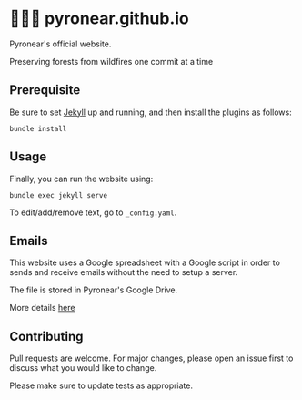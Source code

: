 # 🌲🔥👀 pyronear.github.io

Pyronear's official website.

Preserving forests from wildfires one commit at a time

## Prerequisite

Be sure to set [Jekyll](https://jekyllrb.com/) up and running, and then install the plugins as follows:
```shell
bundle install
```

## Usage

Finally, you can run the website using:
```shell
bundle exec jekyll serve
```

To edit/add/remove text, go to `_config.yaml`.

## Emails

This website uses a Google spreadsheet with a Google script in order to sends and receive emails without the need to setup a server.

The file is stored in Pyronear's Google Drive.

More details [here](https://github.com/dwyl/learn-to-send-email-via-google-script-html-no-server#how)

## Contributing

Pull requests are welcome. For major changes, please open an issue first to discuss what you would like to change.

Please make sure to update tests as appropriate.
